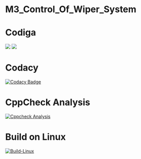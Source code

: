 # M3_Control_Of_Wiper_System
# Codiga
![](https://api.codiga.io/project/33334/score/svg)
![](https://api.codiga.io/project/33334/status/svg)
# Codacy
[![Codacy Badge](https://app.codacy.com/project/badge/Grade/ab1e1ea9f7d4429ca2bfd02a533579e7)](https://www.codacy.com/gh/MohanBabuS/M3_Control_Of_Wiper_System/dashboard?utm_source=github.com&amp;utm_medium=referral&amp;utm_content=MohanBabuS/M3_Control_Of_Wiper_System&amp;utm_campaign=Badge_Grade)
# CppCheck Analysis
[![Cppcheck Analysis](https://github.com/MohanBabuS/M3_Control_Of_Wiper_System/actions/workflows/Cppcheck_analysis.yml/badge.svg)](https://github.com/MohanBabuS/M3_Control_Of_Wiper_System/actions/workflows/Cppcheck_analysis.yml)
# Build on Linux
[![Build-Linux](https://github.com/MohanBabuS/M3_Control_Of_Wiper_System/actions/workflows/Build%20on%20Linux.yml/badge.svg)](https://github.com/MohanBabuS/M3_Control_Of_Wiper_System/actions/workflows/Build%20on%20Linux.yml)
